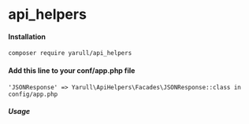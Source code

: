 # api_helpers

#### Installation
`composer require yarull/api_helpers`

#### Add this line to your conf/app.php file

`'JSONResponse' => Yarull\ApiHelpers\Facades\JSONResponse::class in config/app.php`

##### Usage
```



```


